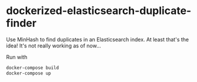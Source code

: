 # dockerized-elasticsearch-duplicate-finder

Use MinHash to find duplicates in an Elasticsearch index. At least that's the idea! It's not really working as of now...

Run with

```bash
docker-compose build
docker-compose up
```